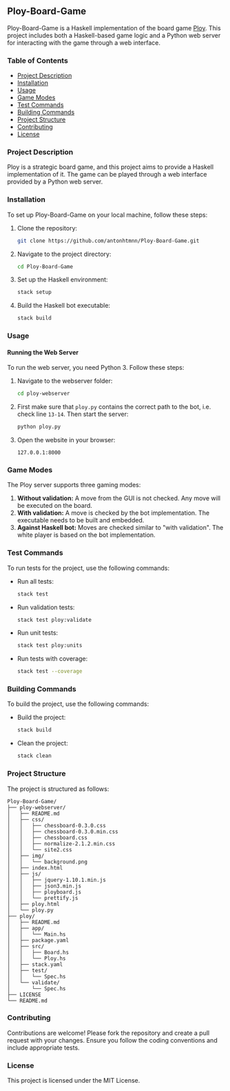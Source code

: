 
## Ploy-Board-Game

Ploy-Board-Game is a Haskell implementation of the board game [Ploy](https://en.wikipedia.org/wiki/Ploy_(board_game)). This project includes both a Haskell-based game logic and a Python web server for interacting with the game through a web interface.

### Table of Contents

- [Project Description](#project-description)
- [Installation](#installation)
- [Usage](#usage)
- [Game Modes](#game-modes)
- [Test Commands](#test-commands)
- [Building Commands](#building-commands)
- [Project Structure](#project-structure)
- [Contributing](#contributing)
- [License](#license)

### Project Description

Ploy is a strategic board game, and this project aims to provide a Haskell implementation of it. The game can be played through a web interface provided by a Python web server.

### Installation

To set up Ploy-Board-Game on your local machine, follow these steps:

1. Clone the repository:
    ```bash
    git clone https://github.com/antonhtmnn/Ploy-Board-Game.git
    ```
2. Navigate to the project directory:
    ```bash
    cd Ploy-Board-Game
    ```
3. Set up the Haskell environment:
    ```bash
    stack setup
    ```
4. Build the Haskell bot executable:
    ```bash
    stack build
    ```

### Usage

#### Running the Web Server

To run the web server, you need Python 3. Follow these steps:

1. Navigate to the webserver folder:
    ```bash
    cd ploy-webserver
    ```
2. First make sure that `ploy.py` contains the correct path to the bot, i.e. check line `13-14`. Then start the server:
    ```bash
    python ploy.py
    ```
3. Open the website in your browser:
    ```
    127.0.0.1:8000
    ```

### Game Modes

The Ploy server supports three gaming modes:

1. **Without validation:** A move from the GUI is not checked. Any move will be executed on the board.
2. **With validation:** A move is checked by the bot implementation. The executable needs to be built and embedded.
3. **Against Haskell bot:** Moves are checked similar to "with validation". The white player is based on the bot implementation.

### Test Commands

To run tests for the project, use the following commands:

- Run all tests:
    ```bash
    stack test
    ```
- Run validation tests:
    ```bash
    stack test ploy:validate
    ```
- Run unit tests:
    ```bash
    stack test ploy:units
    ```
- Run tests with coverage:
    ```bash
    stack test --coverage
    ```

### Building Commands

To build the project, use the following commands:

- Build the project:
    ```bash
    stack build
    ```
- Clean the project:
    ```bash
    stack clean
    ```

### Project Structure

The project is structured as follows:

```
Ploy-Board-Game/
├── ploy-webserver/
│   ├── README.md
│   ├── css/
│   │   ├── chessboard-0.3.0.css
│   │   ├── chessboard-0.3.0.min.css
│   │   ├── chessboard.css
│   │   ├── normalize-2.1.2.min.css
│   │   └── site2.css
│   ├── img/
│   │   └── background.png
│   ├── index.html
│   ├── js/
│   │   ├── jquery-1.10.1.min.js
│   │   ├── json3.min.js
│   │   ├── ployboard.js
│   │   └── prettify.js
│   ├── ploy.html
│   └── ploy.py
├── ploy/
│   ├── README.md
│   ├── app/
│   │   └── Main.hs
│   ├── package.yaml
│   ├── src/
│   │   ├── Board.hs
│   │   └── Ploy.hs
│   ├── stack.yaml
│   ├── test/
│   │   └── Spec.hs
│   └── validate/
│       └── Spec.hs
├── LICENSE
└── README.md
```

### Contributing

Contributions are welcome! Please fork the repository and create a pull request with your changes. Ensure you follow the coding conventions and include appropriate tests.

### License

This project is licensed under the MIT License.
